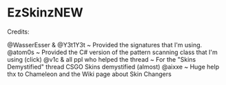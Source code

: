 # EzSkinzNEW

Credits:

@WasserEsser & @Y3t1Y3t
~ Provided the signatures that I'm using.
@atom0s
~ Provided the C# version of the pattern scanning class that I'm using (click)
@v1c & all ppl who helped the thread
~ For the "Skins Demystified" thread
CSGO Skins demystified (almost)
@aixxe
~ Huge help thx to Chameleon and the Wiki page about Skin Changers
